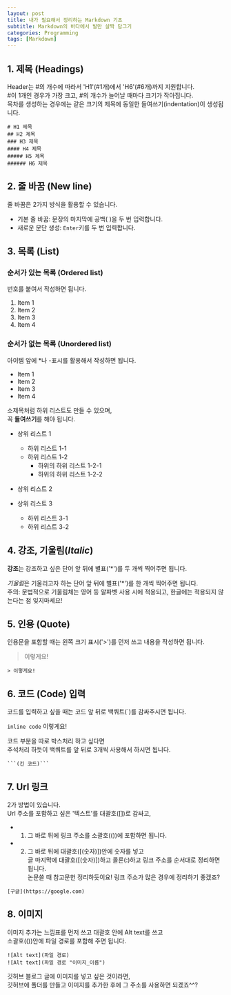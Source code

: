 ```yaml
---
layout: post
title: 내가 필요해서 정리하는 Markdown 기초
subtitle: Markdown의 바다에서 발만 살짝 담그기 
categories: Programming 
tags: [Markdown]
---
```



## 1. 제목 (Headings)

Header는 #의 개수에 따라서 'H1'(#1개)에서 'H6'(#6개)까지 지원합니다.  
#이 1개인 경우가 가장 크고, #의 개수가 늘어날 때마다 크기가 작아집니다.     
목차를 생성하는 경우에는 같은 크기의 제목에 동일한 들여쓰기(indentation)이 생성됩니다.   


```
# H1 제목
## H2 제목
### H3 제목
#### H4 제목
##### H5 제목
###### H6 제목  
```


## 2. 줄 바꿈 (New line)

줄 바꿈은 2가지 방식을 활용할 수 있습니다.  
- 기본 줄 바꿈: 문장의 마지막에 공백( )을 두 번 입력합니다.  
- 새로운 문단 생성: `Enter`키를 두 번 입력합니다.  



## 3. 목록 (List)

### 순서가 있는 목록 (Ordered list)  

번호를 붙여서 작성하면 됩니다.   
  
1. Item 1  
2. Item 2  
3. Item 3  
4. Item 4  
  
### 순서가 없는 목록 (Unordered list)

아이템 앞에 *나 -표시를 활용해서 작성하면 됩니다.   

* Item 1  
* Item 2  
* Item 3  
* Item 4  


소제목처럼 하위 리스트도 만들 수 있으며,      
꼭 **들여쓰기**를 해야 됩니다.  


* 상위 리스트 1   
  * 하위 리스트 1-1    
  * 하위 리스트 1-2    
    * 하위의 하위 리스트 1-2-1    
    * 하위의 하위 리스트 1-2-2    

* 상위 리스트 2    
* 상위 리스트 3    
  * 하위 리스트 3-1    
  * 하위 리스트 3-2    



## 4. **강조**, 기울림(*Italic*)

**강조**는 강조하고 싶은 단어 앞 뒤에 별표('*')를 두 개씩 찍어주면 됩니다.  

*기울림*은 기울리고자 하는 단어 앞 뒤에 별표('*')를 한 개씩 찍어주면 됩니다.  
주의: 문법적으로 기울림체는 영어 등 알파벳 사용 시에 적용되고, 한글에는 적용되지 않는다는 점 잊지마세요!   



## 5. 인용 (Quote)

인용문을 포함할 때는 왼쪽 크기 표시('>')를 먼저 쓰고 내용을 작성하면 됩니다.   

> 이렇게요!  


```
> 이렇게요! 
```


## 6. 코드 (Code) 입력 

코드를 입력하고 싶을 때는 코드 앞 뒤로 백쿼트(`)를 감싸주시면 됩니다.   


`inline code` 이렇게요! 


코드 부분을 따로 박스처리 하고 싶다면   
주석처리 하듯이 백쿼트를 앞 뒤로 3개씩 사용해서 하시면 됩니다.    


```
```(긴 코드)```
```



## 7. Url 링크  

2가 방법이 있습니다.   
Url 주소를 포함하고 싶은 '텍스트'를 대괄호([])로 감싸고,  
- 1) 그 바로 뒤에 링크 주소를 소괄호(())에 포함하면 됩니다.   

- 2) 그 바로 뒤에 대괄호([(숫자)])안에 숫자를 넣고  
글 마지막에 대괄호([(숫자)])하고 콜론(:)하고 링크 주소를 순서대로 정리하면 됩니다.  
논문쓸 때 참고문헌 정리하듯이요! 링크 주소가 많은 경우에 정리하기 좋겠죠?   


```
[구글](https://google.com)
```


## 8. 이미지 

이미지 추가는 느낌표를 먼저 쓰고 대괄호 안에 Alt text를 쓰고  
소괄호(())안에 파일 경로를 포함해 주면 됩니다.   


```
![Alt text](파일 경로)  
![Alt text](파일 경로 "이미지_이름")  
```


깃허브 블로그 글에 이미지를 넣고 싶은 것이라면,  
깃허브에 폴더를 만들고 이미지를 추가한 후에 그 주소를 사용하면 되겠죠^^?   


